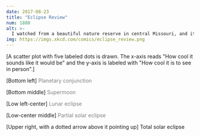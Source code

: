 ```yaml
---
date: 2017-08-23
title: "Eclipse Review"
num: 1880
alt: >-
  I watched from a beautiful nature reserve in central Missouri, and it was--without exaggeration--the coolest thing I've ever seen.
img: https://imgs.xkcd.com/comics/eclipse_review.png
---
```

[A scatter plot with five labeled dots is drawn. The x-axis reads "How cool it sounds like it would be" and the y-axis is labeled with "How cool it is to see in person".]

[Bottom left] <span style="color:grey;">Planetary conjunction</span>

[Bottom middle] <span style="color:grey;">Supermoon</span>

[Low left-center] <span style="color:grey;">Lunar eclipse</span>

[Low-center middle] <span style="color:grey;">Partial solar eclipse</span>

[Upper right, with a dotted arrow above it pointing up] Total solar eclipse